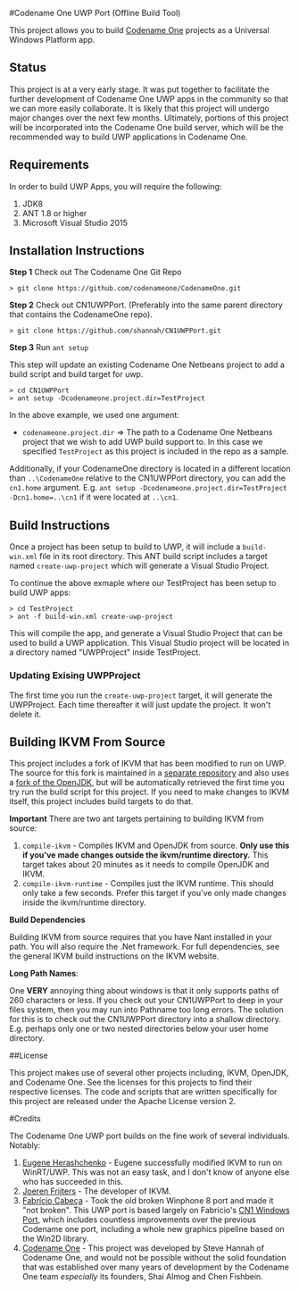 #Codename One UWP Port (Offline Build Tool)

This project allows you to build [Codename One](http://www.codenameone.com) projects as a Universal Windows Platform app.

## Status

This project is at a very early stage.  It was put together to facilitate the further development of Codename One UWP apps in the community so that we can more easily collaborate.  It is likely that this project will undergo major changes over the next few months.  Ultimately, portions of this project will be incorporated into the Codename One build server, which will be the recommended way to build UWP applications in Codename One.

## Requirements

In order to build UWP Apps, you will require the following:

1. JDK8
2. ANT 1.8 or higher
3. Microsoft Visual Studio 2015

## Installation Instructions

**Step 1**  Check out The Codename One Git Repo

~~~~
> git clone https://github.com/codenameone/CodenameOne.git
~~~~

**Step 2** Check out CN1UWPPort.  (Preferably into the same parent directory that contains the CodenameOne repo).

~~~~
> git clone https://github.com/shannah/CN1UWPPort.git
~~~~

**Step 3** Run `ant setup`

This step will update an existing Codename One Netbeans project to add a build script and build target for uwp.

~~~~
> cd CN1UWPPort
> ant setup -Dcodenameone.project.dir=TestProject
~~~~

In the above example, we used one argument:

* `codenameone.project.dir` => The path to a Codename One Netbeans project that we wish to add UWP build support to.  In this case we specified `TestProject` as this project is included in the repo as a sample.

Additionally, if your CodenameOne directory is located in a different location than `..\CodenameOne` relative to the CN1UWPPort directory, you can add the `cn1.home` argument. E.g. `ant setup -Dcodenameone.project.dir=TestProject -Dcn1.home=..\cn1` if it were located at `..\cn1`.

## Build Instructions

Once a project has been setup to build to UWP, it will include a `build-win.xml` file in its root directory.  This ANT build script includes 
a target named `create-uwp-project` which will generate a Visual Studio Project.

To continue the above exmaple where our TestProject has been setup to build UWP apps:

~~~~
> cd TestProject
> ant -f build-win.xml create-uwp-project
~~~~

This will compile the app, and generate a Visual Studio Project that can be used to build a UWP application.  This Visual Studio project will be 
located in a directory named "UWPProject" inside TestProject.

### Updating Exising UWPProject

The first time you run the `create-uwp-project` target, it will generate the UWPProject.  Each time thereafter it will just update the project.  It won't delete it.

## Building IKVM From Source

This project includes a fork of IKVM that has been modified to run on UWP.  The source for this fork is maintained in a [separate repository](https://github.com/shannah/cn1-ikvm-uwp) and also uses a [fork of the OpenJDK](https://github.com/shannah/cn1-ikvm-openjdk-8-b132), but will be automatically retrieved the first time you try run the build script for this project.  If you need to make changes to IKVM itself, this project includes build targets to do that.  

**Important** There are two ant targets pertaining to building IKVM from source:

1. `compile-ikvm` - Compiles IKVM and OpenJDK from source.  **Only use this if you've made changes outside the ikvm/runtime directory.**  This target takes about 20 minutes as it needs to compile OpenJDK and IKVM.
2. `compile-ikvm-runtime` - Compiles just the IKVM runtime.  This should only take a few seconds.  Prefer this target if you've only made changes inside the ikvm/runtime directory.

**Build Dependencies**

Building IKVM from source requires that you have Nant installed in your path.  You will also require the .Net framework.  For full dependencies, see the general IKVM build instructions on the IKVM website.

**Long Path Names**:

One **VERY** annoying thing about windows is that it only supports paths of 260 characters or less.  If you check out your CN1UWPPort to deep in your files system, then you may run into Pathname too long errors.  The solution for this is to check out the CN1UWPPort directory into a shallow directory.  E.g. perhaps only one or two nested directories below your user home directory.

##License

This project makes use of several other projects including, IKVM, OpenJDK, and Codename One.  See the licenses for this projects to find their respective licenses.  The code and scripts that are written specifically for this project are released under the Apache License version 2.

#Credits

The Codename One UWP port builds on the fine work of several individuals.  Notably:

1. [Eugene Herashchenko](https://twitter.com/Geraschenco) - Eugene successfully modified IKVM to run on WinRT/UWP.  This was not an easy task, and I don't know of anyone else who has succeeded in this.
2. [Joeren Frijters](https://twitter.com/jeroenfrijters) - The developer of IKVM.
3. [Fabrício Cabeça](https://github.com/pmovil) - Took the old broken Winphone 8 port and made it "not broken".  This UWP port is based largely on Fabricio's [CN1 Windows Port](https://github.com/Pmovil/CN1WindowsPort), which includes countless improvements over the previous Codename one port, including a whole new graphics pipeline based on the Win2D library.
4. [Codename One](http://www.codenameone.com) - This project was developed by Steve Hannah of Codename One, and would not be possible without the solid foundation that was established over many years of development by the Codename One team *especially* its founders, Shai Almog and Chen Fishbein.
 

